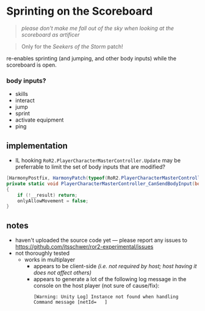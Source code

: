 # Sprinting on the Scoreboard
> *please don't make me fall out of the sky when looking at the scoreboard as artificer*

> Only for the *Seekers of the Storm* patch!

re-enables sprinting (and jumping, and other body inputs) while the scoreboard is open.

### body inputs?
- skills
- interact
- jump
- sprint
- activate equipment
- ping

## implementation
- IL hooking `RoR2.PlayerCharacterMasterController.Update` may be preferrable to limit the set of body inputs that are modified?
```cs
[HarmonyPostfix, HarmonyPatch(typeof(RoR2.PlayerCharacterMasterController), nameof(RoR2.PlayerCharacterMasterController.CanSendBodyInput))]
private static void PlayerCharacterMasterController_CanSendBodyInput(bool __result, ref bool onlyAllowMovement)
{
    if (!__result) return;
    onlyAllowMovement = false;
}
```

## notes
- haven't uploaded the source code yet — please report any issues to https://github.com/itsschwer/ror2-experimental/issues
- not thoroughly tested
    - works in multiplayer
        - appears to be client-side *(i.e. not required by host; host having it does not affect others)*
        - appears to generate a lot of the following log message in the console on the host player (not sure of cause/fix):
            ```
            [Warning: Unity Log] Instance not found when handling Command message [netId=   ]
            ```

